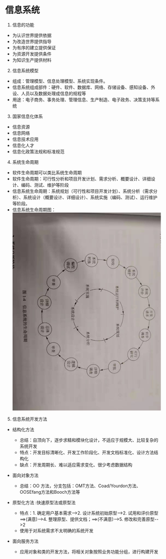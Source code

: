 # 信息系统

1. 信息的功能  
  * 为认识世界提供依据
  * 为改造世界提供指导
  * 为有序的建立提供保证  
  * 为资源开发提供条件
  * 为知识生产提供材料

2. 信息系统模型
  * 组成：管理模型、信息处理模型、系统实现条件。
  * 信息系统组成部件：硬件、软件、数据库、网络、存储设备、感知设备、外设、人员以及数据处理成信息的规程等
  * 用途：电子商务、事务处理、管理信息、生产制造、电子政务、决策支持等系统

3. 国家信息化体系
  * 信息资源
  * 信息网络
  * 信息技术应用
  * 信息化人才
  * 信息化政策法规和标准规范

4. 系统生命周期
  * 软件生命周期可以类比系统生命周期
  * 软件生命周期：可行性分析和项目开发计划、需求分析、概要设计、详细设计、编码、测试、维护等阶段
  * 信息系统生命周期：系统规划（可行性和项目开发计划）、系统分析（需求分析）、系统设计（概要设计、详细设计）、系统实施（编码、测试）、运行维护等阶段。
  * 信息系统生命周期图：
    ![新系统生命周期图](https://github.com/jeffrey-zhao/Learning/blob/master/ITPMP/images/0-1.jpg)

5. 信息系统开发方法
  * 结构化方法 
     * 总结：自顶向下，逐步求精和模块化设计，不适应于规模大、比较复杂的系统开发
     * 特点：开发目标清晰化、开发工作阶段化、开发文档标准化、设计方法结构化
     * 缺点：开发周期长、难以适应需求变化、很少考虑数据结构

  * 面向对象方法
     * 总结：OO 方法，分支包括：OMT方法、Coad/Yourdon方法、OOSEfang方法和Booch方法等

  * 原型化方法 :快速原型法或原型法
     * 特点：1. 确定用户基本需求-->2. 设计系统初始原型-->2. 试用和评价原型==>(满意)-->4. 整理原型、提供文档；==>(不满意)-->5. 修改和完善原型-->2 
     * 使用于对系统需求不太明确的系统开发

  * 面向服务方法
     * 应用对象和类的开发方法，将相关对象按照业务功能分组，进行构建开发
